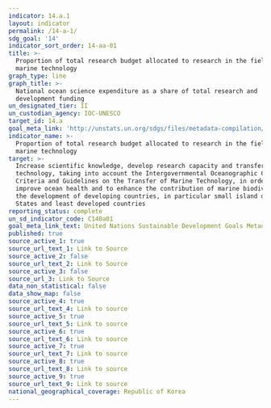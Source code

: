 ```yaml
---
indicator: 14.a.1
layout: indicator
permalink: /14-a-1/
sdg_goal: '14'
indicator_sort_order: 14-aa-01
title: >-
  Proportion of total research budget allocated to research in the field of
  marine technology
graph_type: line
graph_title: >-
  National ocean science expenditure as a share of total research and
  development funding
un_designated_tier: II
un_custodian_agency: IOC-UNESCO
target_id: 14.a
goal_meta_link: 'http://unstats.un.org/sdgs/files/metadata-compilation/Metadata-Goal-14.pdf'
indicator_name: >-
  Proportion of total research budget allocated to research in the field of
  marine technology
target: >-
  Increase scientific knowledge, develop research capacity and transfer marine
  technology, taking into account the Intergovernmental Oceanographic Commission
  Criteria and Guidelines on the Transfer of Marine Technology, in order to
  improve ocean health and to enhance the contribution of marine biodiversity to
  the development of developing countries, in particular small island developing
  States and least developed countries
reporting_status: complete
un_sd_indicator_code: C140a01
goal_meta_link_text: United Nations Sustainable Development Goals Metadata (pdf 288kB)
published: true
source_active_1: true
source_url_text_1: Link to Source
source_active_2: false
source_url_text_2: Link to Source
source_active_3: false
source_url_3: Link to Source
data_non_statistical: false
data_show_map: false
source_active_4: true
source_url_text_4: Link to source
source_active_5: true
source_url_text_5: Link to source
source_active_6: true
source_url_text_6: Link to source
source_active_7: true
source_url_text_7: Link to source
source_active_8: true
source_url_text_8: Link to source
source_active_9: true
source_url_text_9: Link to source
national_geographical_coverage: Republic of Korea
---
```


